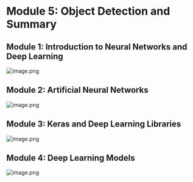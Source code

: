 

# Module 5: Object Detection and Summary
## Module 1: Introduction to Neural Networks and Deep Learning
![image.png](https://prod-files-secure.s3.us-west-2.amazonaws.com/03e82b26-cccb-4906-bb56-adabcbdc0655/a8d40bcb-c482-4026-8872-311e16b2dc63/image.png?X-Amz-Algorithm=AWS4-HMAC-SHA256&X-Amz-Content-Sha256=UNSIGNED-PAYLOAD&X-Amz-Credential=ASIAZI2LB4665IDBYQF6%2F20250128%2Fus-west-2%2Fs3%2Faws4_request&X-Amz-Date=20250128T211331Z&X-Amz-Expires=3600&X-Amz-Security-Token=IQoJb3JpZ2luX2VjEHUaCXVzLXdlc3QtMiJGMEQCIASEaM6ytYpTl5emsyA0QqQJNNt5hF22P%2BbhEjzAk9%2F3AiBbWtywGqoAJB8rj776BJLNwXIMd6WHmdKNIqakYdSjDir%2FAwh9EAAaDDYzNzQyMzE4MzgwNSIMfed42zynnNoT2f%2FNKtwDWBXrvLzWXb5N8aHWAdO4O5L0N1EwPATO7d9NIuriW1xMEuzESnBLLFhqRVYA2biPFTKfSJht0nlENBKiX7cI0P6AxsLW9s40xQ1rIhF2ZjAyIBcYSJmuc%2FMVwqoXjR1%2FpXa07D8p4JuVQQWcFBhlb2QuqpLo0s%2F6%2F2FWz5dQIwKodYYy7hSjvUBuRVq0%2FuZ6zaAGtnDXhzkiwVQCiosIOBEjdjNi4ej9YCBDuPLDG2UubGz%2B81lQuj1p9IOgpHMe4D5aXl1TaRKA5OBMR94EaBKa3bKNnkYCWX68T3wkBD%2B2beYc4Kl9KFjYp7GIdHZ41L%2FHruPio8ZA3I10A9oAKKki6Tq0cWoZjcS9zrkxME17Mi1I7TZPE9SUjpkCRSkFnlZaKni5r2m8hxOsLZ44VGDdb%2F6tTE3xQtMwazGPu3gBmJTugs6qdZiARtoREFpLmB6XTRABvOfPLGGxZRWr4xHxia8%2FKwOMagcX00utL6CMt4EtywcEf0ZqELcRj3KhCMlDEvfWY%2B5dxskvIowKCxz0UugdND5XTA2NKEYJEGkbmLv%2B%2FQp%2FBSgJ1hshSnF26XP0jQw9df%2FHudl849Efqivx8u04z1HXE3MLxcMGOeraM4DaXRU60GCHLE0w1PnkvAY6pgHnXsYLdBr9oYefy6pJMomtTSI4z8MvVpUg30HotxI8G05EOVkaLbhtlbe%2FSzaVg7Fg9uzGEcUuv2eof6yTY35SPVwB5ZXJdZswnx0v0lRh3Cg4WMS9SfSLKjVM40CQ1wAt7nUf1QLAPhJrbI7wM%2FBdt6OBpte85vNIGbzMIhd8RgDGJkD3jbnH5frWNSvgvWEaaE2nO%2Fk%2BBA5pVEdNiQIjxCbUgK0x&X-Amz-Signature=80fd38c8409afc45f8c9d3d94f305cc5854467f237b39623ed404ab95b0c41b4&X-Amz-SignedHeaders=host&x-id=GetObject)
## Module 2: Artificial Neural Networks
![image.png](https://prod-files-secure.s3.us-west-2.amazonaws.com/03e82b26-cccb-4906-bb56-adabcbdc0655/5157ca89-62da-41d9-a98f-6432b71047a9/image.png?X-Amz-Algorithm=AWS4-HMAC-SHA256&X-Amz-Content-Sha256=UNSIGNED-PAYLOAD&X-Amz-Credential=ASIAZI2LB4665IDBYQF6%2F20250128%2Fus-west-2%2Fs3%2Faws4_request&X-Amz-Date=20250128T211331Z&X-Amz-Expires=3600&X-Amz-Security-Token=IQoJb3JpZ2luX2VjEHUaCXVzLXdlc3QtMiJGMEQCIASEaM6ytYpTl5emsyA0QqQJNNt5hF22P%2BbhEjzAk9%2F3AiBbWtywGqoAJB8rj776BJLNwXIMd6WHmdKNIqakYdSjDir%2FAwh9EAAaDDYzNzQyMzE4MzgwNSIMfed42zynnNoT2f%2FNKtwDWBXrvLzWXb5N8aHWAdO4O5L0N1EwPATO7d9NIuriW1xMEuzESnBLLFhqRVYA2biPFTKfSJht0nlENBKiX7cI0P6AxsLW9s40xQ1rIhF2ZjAyIBcYSJmuc%2FMVwqoXjR1%2FpXa07D8p4JuVQQWcFBhlb2QuqpLo0s%2F6%2F2FWz5dQIwKodYYy7hSjvUBuRVq0%2FuZ6zaAGtnDXhzkiwVQCiosIOBEjdjNi4ej9YCBDuPLDG2UubGz%2B81lQuj1p9IOgpHMe4D5aXl1TaRKA5OBMR94EaBKa3bKNnkYCWX68T3wkBD%2B2beYc4Kl9KFjYp7GIdHZ41L%2FHruPio8ZA3I10A9oAKKki6Tq0cWoZjcS9zrkxME17Mi1I7TZPE9SUjpkCRSkFnlZaKni5r2m8hxOsLZ44VGDdb%2F6tTE3xQtMwazGPu3gBmJTugs6qdZiARtoREFpLmB6XTRABvOfPLGGxZRWr4xHxia8%2FKwOMagcX00utL6CMt4EtywcEf0ZqELcRj3KhCMlDEvfWY%2B5dxskvIowKCxz0UugdND5XTA2NKEYJEGkbmLv%2B%2FQp%2FBSgJ1hshSnF26XP0jQw9df%2FHudl849Efqivx8u04z1HXE3MLxcMGOeraM4DaXRU60GCHLE0w1PnkvAY6pgHnXsYLdBr9oYefy6pJMomtTSI4z8MvVpUg30HotxI8G05EOVkaLbhtlbe%2FSzaVg7Fg9uzGEcUuv2eof6yTY35SPVwB5ZXJdZswnx0v0lRh3Cg4WMS9SfSLKjVM40CQ1wAt7nUf1QLAPhJrbI7wM%2FBdt6OBpte85vNIGbzMIhd8RgDGJkD3jbnH5frWNSvgvWEaaE2nO%2Fk%2BBA5pVEdNiQIjxCbUgK0x&X-Amz-Signature=8688cd15d57a006e6d1f09b58b34a2ac469407198bb6e8da940516c301900e8f&X-Amz-SignedHeaders=host&x-id=GetObject)
## Module 3: Keras and Deep Learning Libraries
![image.png](https://prod-files-secure.s3.us-west-2.amazonaws.com/03e82b26-cccb-4906-bb56-adabcbdc0655/5089ce50-05f1-470d-ad42-42503bf1df5f/image.png?X-Amz-Algorithm=AWS4-HMAC-SHA256&X-Amz-Content-Sha256=UNSIGNED-PAYLOAD&X-Amz-Credential=ASIAZI2LB4665IDBYQF6%2F20250128%2Fus-west-2%2Fs3%2Faws4_request&X-Amz-Date=20250128T211331Z&X-Amz-Expires=3600&X-Amz-Security-Token=IQoJb3JpZ2luX2VjEHUaCXVzLXdlc3QtMiJGMEQCIASEaM6ytYpTl5emsyA0QqQJNNt5hF22P%2BbhEjzAk9%2F3AiBbWtywGqoAJB8rj776BJLNwXIMd6WHmdKNIqakYdSjDir%2FAwh9EAAaDDYzNzQyMzE4MzgwNSIMfed42zynnNoT2f%2FNKtwDWBXrvLzWXb5N8aHWAdO4O5L0N1EwPATO7d9NIuriW1xMEuzESnBLLFhqRVYA2biPFTKfSJht0nlENBKiX7cI0P6AxsLW9s40xQ1rIhF2ZjAyIBcYSJmuc%2FMVwqoXjR1%2FpXa07D8p4JuVQQWcFBhlb2QuqpLo0s%2F6%2F2FWz5dQIwKodYYy7hSjvUBuRVq0%2FuZ6zaAGtnDXhzkiwVQCiosIOBEjdjNi4ej9YCBDuPLDG2UubGz%2B81lQuj1p9IOgpHMe4D5aXl1TaRKA5OBMR94EaBKa3bKNnkYCWX68T3wkBD%2B2beYc4Kl9KFjYp7GIdHZ41L%2FHruPio8ZA3I10A9oAKKki6Tq0cWoZjcS9zrkxME17Mi1I7TZPE9SUjpkCRSkFnlZaKni5r2m8hxOsLZ44VGDdb%2F6tTE3xQtMwazGPu3gBmJTugs6qdZiARtoREFpLmB6XTRABvOfPLGGxZRWr4xHxia8%2FKwOMagcX00utL6CMt4EtywcEf0ZqELcRj3KhCMlDEvfWY%2B5dxskvIowKCxz0UugdND5XTA2NKEYJEGkbmLv%2B%2FQp%2FBSgJ1hshSnF26XP0jQw9df%2FHudl849Efqivx8u04z1HXE3MLxcMGOeraM4DaXRU60GCHLE0w1PnkvAY6pgHnXsYLdBr9oYefy6pJMomtTSI4z8MvVpUg30HotxI8G05EOVkaLbhtlbe%2FSzaVg7Fg9uzGEcUuv2eof6yTY35SPVwB5ZXJdZswnx0v0lRh3Cg4WMS9SfSLKjVM40CQ1wAt7nUf1QLAPhJrbI7wM%2FBdt6OBpte85vNIGbzMIhd8RgDGJkD3jbnH5frWNSvgvWEaaE2nO%2Fk%2BBA5pVEdNiQIjxCbUgK0x&X-Amz-Signature=a14838e536be3c68c5fb95115ed8c7f26b849eda41a4b3125cdf2403e8889347&X-Amz-SignedHeaders=host&x-id=GetObject)
## Module 4: Deep Learning Models
![image.png](https://prod-files-secure.s3.us-west-2.amazonaws.com/03e82b26-cccb-4906-bb56-adabcbdc0655/4e22fcb0-cfbc-4d28-b961-b9b8fde071f0/image.png?X-Amz-Algorithm=AWS4-HMAC-SHA256&X-Amz-Content-Sha256=UNSIGNED-PAYLOAD&X-Amz-Credential=ASIAZI2LB4665IDBYQF6%2F20250128%2Fus-west-2%2Fs3%2Faws4_request&X-Amz-Date=20250128T211331Z&X-Amz-Expires=3600&X-Amz-Security-Token=IQoJb3JpZ2luX2VjEHUaCXVzLXdlc3QtMiJGMEQCIASEaM6ytYpTl5emsyA0QqQJNNt5hF22P%2BbhEjzAk9%2F3AiBbWtywGqoAJB8rj776BJLNwXIMd6WHmdKNIqakYdSjDir%2FAwh9EAAaDDYzNzQyMzE4MzgwNSIMfed42zynnNoT2f%2FNKtwDWBXrvLzWXb5N8aHWAdO4O5L0N1EwPATO7d9NIuriW1xMEuzESnBLLFhqRVYA2biPFTKfSJht0nlENBKiX7cI0P6AxsLW9s40xQ1rIhF2ZjAyIBcYSJmuc%2FMVwqoXjR1%2FpXa07D8p4JuVQQWcFBhlb2QuqpLo0s%2F6%2F2FWz5dQIwKodYYy7hSjvUBuRVq0%2FuZ6zaAGtnDXhzkiwVQCiosIOBEjdjNi4ej9YCBDuPLDG2UubGz%2B81lQuj1p9IOgpHMe4D5aXl1TaRKA5OBMR94EaBKa3bKNnkYCWX68T3wkBD%2B2beYc4Kl9KFjYp7GIdHZ41L%2FHruPio8ZA3I10A9oAKKki6Tq0cWoZjcS9zrkxME17Mi1I7TZPE9SUjpkCRSkFnlZaKni5r2m8hxOsLZ44VGDdb%2F6tTE3xQtMwazGPu3gBmJTugs6qdZiARtoREFpLmB6XTRABvOfPLGGxZRWr4xHxia8%2FKwOMagcX00utL6CMt4EtywcEf0ZqELcRj3KhCMlDEvfWY%2B5dxskvIowKCxz0UugdND5XTA2NKEYJEGkbmLv%2B%2FQp%2FBSgJ1hshSnF26XP0jQw9df%2FHudl849Efqivx8u04z1HXE3MLxcMGOeraM4DaXRU60GCHLE0w1PnkvAY6pgHnXsYLdBr9oYefy6pJMomtTSI4z8MvVpUg30HotxI8G05EOVkaLbhtlbe%2FSzaVg7Fg9uzGEcUuv2eof6yTY35SPVwB5ZXJdZswnx0v0lRh3Cg4WMS9SfSLKjVM40CQ1wAt7nUf1QLAPhJrbI7wM%2FBdt6OBpte85vNIGbzMIhd8RgDGJkD3jbnH5frWNSvgvWEaaE2nO%2Fk%2BBA5pVEdNiQIjxCbUgK0x&X-Amz-Signature=bd91502790cd25aeb8f90bc6d92bdb0e0f953275b94f76b1d15fc20caec9e12d&X-Amz-SignedHeaders=host&x-id=GetObject)